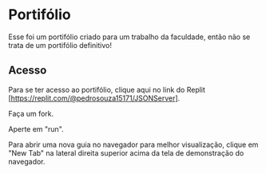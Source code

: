 # Portifólio
Esse foi um portifólio criado para um trabalho da faculdade, então não se trata de um portifólio definitivo!

## Acesso
Para se ter acesso ao portifólio, clique aqui no link do Replit [https://replit.com/@pedrosouza15171/JSONServer].

Faça um fork.

Aperte em "run".

Para abrir uma nova guia no navegador para melhor visualização, clique em "New Tab" na lateral direita superior acima da tela de demonstração do navegador.
